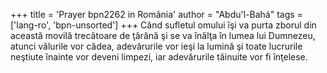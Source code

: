 +++
title = 'Prayer bpn2262 in România'
author = "Abdu'l-Bahá"
tags = ['lang-ro', 'bpn-unsorted']
+++
Când sufletul omului îşi va purta zborul din această movilă trecătoare de ţărână şi se va înălţa în lumea lui Dumnezeu, atunci vălurile vor cădea, adevărurile vor ieşi la lumină şi toate lucrurile neştiute înainte vor deveni limpezi, iar adevărurile tăinuite vor fi înţelese.
